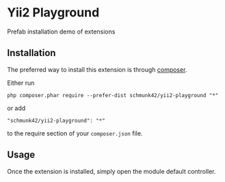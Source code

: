 Yii2 Playground
===============

Prefab installation demo of extensions

Installation
------------

The preferred way to install this extension is through [composer](http://getcomposer.org/download/).

Either run

```
php composer.phar require --prefer-dist schmunk42/yii2-playground "*"
```

or add

```
"schmunk42/yii2-playground": "*"
```

to the require section of your `composer.json` file.


Usage
-----

Once the extension is installed, simply open the module default controller.